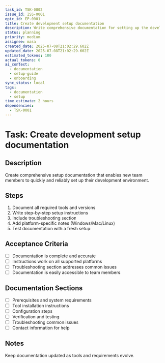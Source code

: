 ```yaml
---
task_id: TSK-0002
issue_id: ISS-0001
epic_id: EP-0001
title: Create development setup documentation
description: Write comprehensive documentation for setting up the development environment
status: planning
priority: medium
assignee: masa
created_date: 2025-07-08T21:02:29.602Z
updated_date: 2025-07-08T21:02:29.602Z
estimated_tokens: 100
actual_tokens: 0
ai_context:
  - documentation
  - setup-guide
  - onboarding
sync_status: local
tags:
  - documentation
  - setup
time_estimate: 2 hours
dependencies:
  - TSK-0001
---
```


# Task: Create development setup documentation

## Description
Create comprehensive setup documentation that enables new team members to quickly and reliably set up their development environment.

## Steps
1. Document all required tools and versions
2. Write step-by-step setup instructions
3. Include troubleshooting section
4. Add platform-specific notes (Windows/Mac/Linux)
5. Test documentation with a fresh setup

## Acceptance Criteria
- [ ] Documentation is complete and accurate
- [ ] Instructions work on all supported platforms
- [ ] Troubleshooting section addresses common issues
- [ ] Documentation is easily accessible to team members

## Documentation Sections
- [ ] Prerequisites and system requirements
- [ ] Tool installation instructions
- [ ] Configuration steps
- [ ] Verification and testing
- [ ] Troubleshooting common issues
- [ ] Contact information for help

## Notes
Keep documentation updated as tools and requirements evolve.
